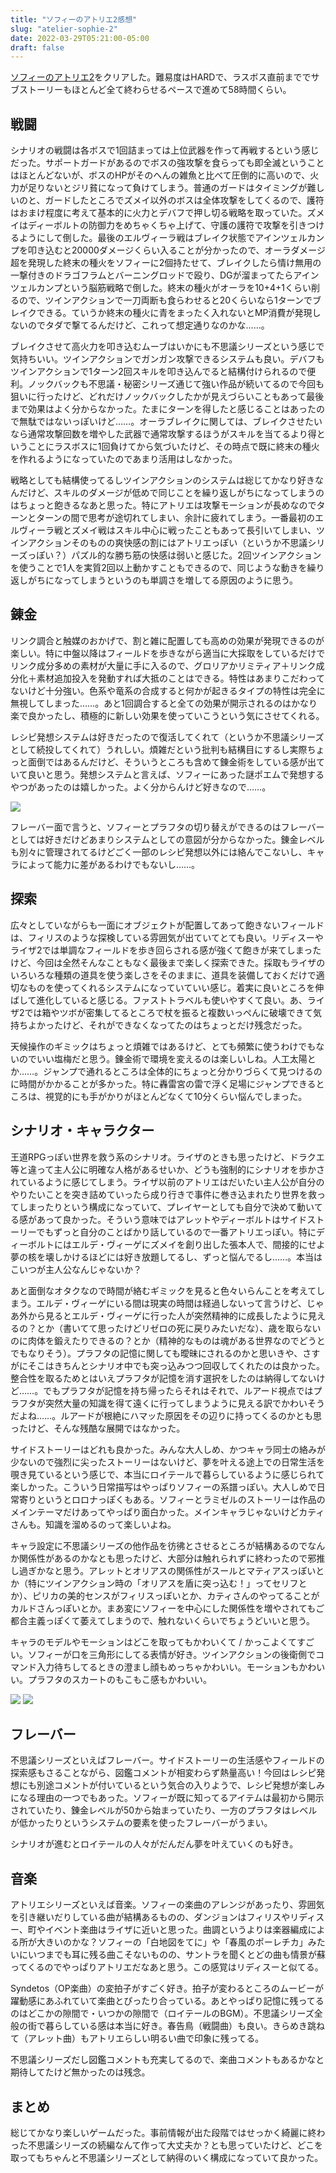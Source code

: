 ```yaml
---
title: "ソフィーのアトリエ2感想"
slug: "atelier-sophie-2"
date: 2022-03-29T05:21:00-05:00
draft: false
---
```


[ソフィーのアトリエ2](https://www.gamecity.ne.jp/atelier/sophie2/)をクリアした。難易度はHARDで、ラスボス直前まででサブストーリーもほとんど全て終わらせるペースで進めて58時間くらい。

## 戦闘
シナリオの戦闘は各ボスで1回詰まっては上位武器を作って再戦するという感じだった。サポートガードがあるのでボスの強攻撃を食らっても即全滅ということはほとんどないが、ボスのHPがそのへんの雑魚と比べて圧倒的に高いので、火力が足りないとジリ貧になって負けてしまう。普通のガードはタイミングが難しいのと、ガードしたところでズメイ以外のボスは全体攻撃をしてくるので、護符はおまけ程度に考えて基本的に火力とデバフで押し切る戦略を取っていた。ズメイはディーボルトの防御力をめちゃくちゃ上げて、守護の護符で攻撃を引きつけるようにして倒した。最後のエルヴィーラ戦はブレイク状態でアインツェルカンプを叩き込むと20000ダメージくらい入ることが分かったので、オーラダメージ超を発現した終末の種火をソフィーに2個持たせて、ブレイクしたら情け無用の一撃付きのドラゴフラムとバーニングロッドで殴り、DGが溜まってたらアインツェルカンプという脳筋戦略で倒した。終末の種火がオーラを10+4+1くらい削るので、ツインアクションで一刀両断も食らわせると20くらいなら1ターンでブレイクできる。ていうか終末の種火に青をまったく入れないとMP消費が発現しないのでタダで撃てるんだけど、これって想定通りなのかな……。

ブレイクさせて高火力を叩き込むムーブはいかにも不思議シリーズという感じで気持ちいい。ツインアクションでガンガン攻撃できるシステムも良い。デバフもツインアクションで1ターン2回スキルを叩き込んでると結構付けられるので便利。ノックバックも不思議・秘密シリーズ通じて強い作品が続いてるので今回も狙いに行ったけど、どれだけノックバックしたかが見えづらいこともあって最後まで効果はよく分からなかった。たまにターンを得したと感じることはあったので無駄ではないっぽいけど……。オーラブレイクに関しては、ブレイクさせたいなら通常攻撃回数を増やした武器で通常攻撃するほうがスキルを当てるより得ということにラスボスに1回負けてから気づいたけど、その時点で既に終末の種火を作れるようになっていたのであまり活用はしなかった。

戦略としても結構使ってるしツインアクションのシステムは総じてかなり好きなんだけど、スキルのダメージが低めで同じことを繰り返しがちになってしまうのはちょっと飽きるなあと思った。特にアトリエは攻撃モーションが長めなのでターンとターンの間で思考が途切れてしまい、余計に疲れてしまう。一番最初のエルヴィーラ戦とズメイ戦はスキル中心に戦ったこともあって長引いてしまい、ツインアクションそのものの爽快感の割にはアトリエっぽい（というか不思議シリーズっぽい？）パズル的な勝ち筋の快感は弱いと感じた。2回ツインアクションを使うことで1人を実質2回以上動かすこともできるので、同じような動きを繰り返しがちになってしまうというのも単調さを増してる原因のように思う。

## 錬金
リンク調合と触媒のおかげで、割と雑に配置しても高めの効果が発現できるのが楽しい。特に中盤以降はフィールドを歩きながら適当に大採取をしているだけでリンク成分多めの素材が大量に手に入るので、グロリアかリミティア＋リンク成分化＋素材追加投入を発動すれば大抵のことはできる。特性はあまりこだわってないけど十分強い。色系や竜系の合成すると何かが起きるタイプの特性は完全に無視してしまった……。あと1回調合すると全ての効果が開示されるのはかなり楽で良かったし、積極的に新しい効果を使っていこうという気にさせてくれる。

レシピ発想システムは好きだったので復活してくれて（というか不思議シリーズとして続投してくれて）うれしい。煩雑だという批判も結構目にするし実際ちょっと面倒ではあるんだけど、そういうところも含めて錬金術をしている感が出ていて良いと思う。発想システムと言えば、ソフィーにあった謎ポエムで発想するやつがあったのは嬉しかった。よく分からんけど好きなので……。

![](/posts/images/20220326225808_1.jpg)

フレーバー面で言うと、ソフィーとプラフタの切り替えができるのはフレーバーとしては好きだけどあまりシステムとしての意図が分からなかった。錬金レベルも別々に管理されてるけどごく一部のレシピ発想以外には絡んでこないし、キャラによって能力に差があるわけでもないし……。

## 探索
広々としていながらも一面にオブジェクトが配置してあって飽きないフィールドは、フィリスのような探検している雰囲気が出ていてとても良い。リディスーやライザ2では単調なフィールドを歩き回らされる感が強くて飽きが来てしまったけど、今回は全然そんなこともなく最後まで楽しく探索できた。採取もライザのいろいろな種類の道具を使う楽しさをそのままに、道具を装備しておくだけで適切なものを使ってくれるシステムになっていていい感じ。着実に良いところを伸ばして進化していると感じる。ファストトラベルも使いやすくて良い。あ、ライザ2では箱やツボが密集してるところで杖を振ると複数いっぺんに破壊できて気持ちよかったけど、それができなくなってたのはちょっとだけ残念だった。

天候操作のギミックはちょっと煩雑ではあるけど、とても頻繁に使うわけでもないのでいい塩梅だと思う。錬金術で環境を変えるのは楽しいしね。人工太陽とか……。ジャンプで通れるところは全体的にちょっと分かりづらくて見つけるのに時間がかかることが多かった。特に轟雷宮の雷で浮く足場にジャンプできるところは、視覚的にも手がかりがほとんどなくて10分くらい悩んでしまった。

## シナリオ・キャラクター
王道RPGっぽい世界を救う系のシナリオ。ライザのときも思ったけど、ドラクエ等と違って主人公に明確な人格があるせいか、どうも強制的にシナリオを歩かされているように感じてしまう。ライザ以前のアトリエはだいたい主人公が自分のやりたいことを突き詰めていったら成り行きで事件に巻き込まれたり世界を救ってしまったりという構成になっていて、プレイヤーとしても自分で決めて動いてる感があって良かった。そういう意味ではアレットやディーボルトはサイドストーリーでもずっと自分のことばかり話しているので一番アトリエっぽい。特にディーボルトにはエルデ・ヴィーゲにズメイを創り出した張本人で、間接的にせよ夢の核を壊しかけるほどには好き放題してるし、ずっと悩んでるし……。本当はこいつが主人公なんじゃないか？

あと面倒なオタクなので時間が絡むギミックを見ると色々いらんことを考えてしまう。エルデ・ヴィーゲにいる間は現実の時間は経過しないって言うけど、じゃあ外から見るとエルデ・ヴィーゲに行った人が突然精神的に成長したように見えるの？とか（書いてて思ったけどリゼロの死に戻りみたいだな）、歳を取らないのに肉体を鍛えたりできるの？とか（精神的なものは魂がある世界なのでどうとでもなりそう）。プラフタの記憶に関しても曖昧にされるのかと思いきや、さすがにそこはきちんとシナリオ中でも突っ込みつつ回収してくれたのは良かった。整合性を取るためとはいえプラフタが記憶を消す選択をしたのは納得してないけど……。でもプラフタが記憶を持ち帰ったらそれはそれで、ルアード視点ではプラフタが突然大量の知識を得て遠くに行ってしまうように見える訳でかわいそうだよね……。ルアードが根絶にハマッた原因をその辺りに持ってくるのかとも思ったけど、そんな残酷な展開ではなかった。

サイドストーリーはどれも良かった。みんな大人しめ、かつキャラ同士の絡みが少ないので強烈に尖ったストーリーはないけど、夢を叶える途上での日常生活を覗き見ているという感じで、本当にロイテールで暮らしているように感じられて楽しかった。こういう日常描写はやっぱりソフィーの系譜っぽい。大人しめで日常寄りというとロロナっぽくもある。ソフィーとラミゼルのストーリーは作品のメインテーマだけあってやっぱり面白かった。メインキャラじゃないけどカティさんも。知識を溜めるのって楽しいよね。

キャラ設定に不思議シリーズの他作品を彷彿とさせるところが結構あるのでなんか関係性があるのかなとも思ったけど、大部分は触れられずに終わったので邪推し過ぎかなと思う。アレットとオリアスの関係性がスールとマティアスっぽいとか（特にツインアクション時の「オリアスを盾に突っ込む！」ってセリフとか）、ピリカの美的センスがフィリスっぽいとか、カティさんのやってることがカルドさんっぽいとか。まあ変にソフィーを中心にした関係性を増やされてもご都合主義っぽくて萎えてしまうので、触れないくらいでちょうどいいと思う。

キャラのモデルやモーションはどこを取ってもかわいくて / かっこよくてすごい。ソフィーが口を三角形にしてる表情が好き。ツインアクションの後衛側でコマンド入力待ちしてるときの澄まし顔もめっちゃかわいい。モーションもかわいい。プラフタのスカートのもこもこ感もかわいい。

![](/posts/images/20220326213703_1.jpg)
![](/posts/images/20220329044804_1.jpg)

## フレーバー
不思議シリーズといえばフレーバー。サイドストーリーの生活感やフィールドの探索感もさることながら、図鑑コメントが相変わらず熱量高い！今回はレシピ発想にも別途コメントが付いているという気合の入りようで、レシピ発想が楽しみになる理由の一つでもあった。ソフィーが既に知ってるアイテムは最初から開示されていたり、錬金レベルが50から始まっていたり、一方のプラフタはレベルが低かったりというシステムの要素を使ったフレーバーがうまい。

シナリオが進むとロイテールの人々がだんだん夢を叶えていくのも好き。

## 音楽
アトリエシリーズといえば音楽。ソフィーの楽曲のアレンジがあったり、雰囲気を引き継いだりしている曲が結構あるものの、ダンジョンはフィリスやリディスー、町やイベント楽曲はライザに近いと思った。曲調というよりは楽器編成による所が大きいのかな？ソフィーの「白地図をてに」や「春風のポーレチカ」みたいにいつまでも耳に残る曲こそないものの、サントラを聞くとどの曲も情景が蘇ってくるのでやっぱりアトリエだなあと思う。この感覚はリディスーと似てる。

Syndetos（OP楽曲）の変拍子がすごく好き。拍子が変わるところのムービーが躍動感にあふれていて楽曲とぴったり合っている。あとやっぱり記憶に残ってるのはどこかの隙間で・いつかの隙間で（ロイテールのBGM）。不思議シリーズ全般の街で暮らしている感は本当に好き。春告鳥（戦闘曲）も良い。きらめき跳ねて（アレット曲）もアトリエらしい明るい曲で印象に残ってる。

不思議シリーズだし図鑑コメントも充実してるので、楽曲コメントもあるかなと期待してたけど無かったのは残念。

## まとめ
総じてかなり楽しいゲームだった。事前情報が出た段階ではせっかく綺麗に終わった不思議シリーズの続編なんて作って大丈夫か？とも思っていたけど、どこを取ってもちゃんと不思議シリーズとして納得のいく構成になっていて良かった。